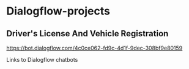 # Dialogflow-projects

## Driver's License And Vehicle Registration

https://bot.dialogflow.com/4c0ce062-fd9c-4d1f-9dec-308bf9e80159

Links to Dialogflow chatbots
